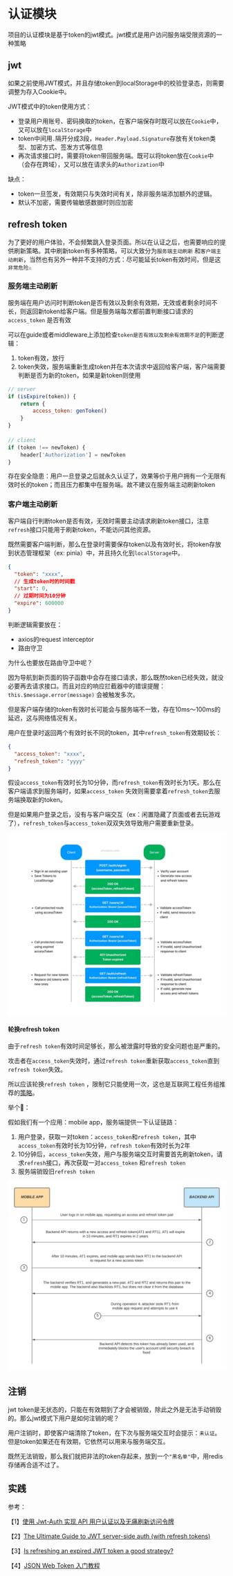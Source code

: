 # 认证模块

项目的认证模块是基于token的jwt模式。jwt模式是用户访问服务端受限资源的一种策略

## jwt

如果之前使用JWT模式，并且存储token到localStorage中的校验登录态，则需要调整为存入Cookie中。

JWT模式中的token使用方式：

- 登录用户用账号、密码换取的token，在客户端保存时既可以放在`Cookie`中，又可以放在`localStorage`中
- token中间用`.`隔开分成3段，`Header.Payload.Signature`存放有关token类型、加密方式、签发方式等信息
- 再次请求接口时，需要将token带回服务端。既可以将token放在`Cookie`中（会存在跨域），又可以放在请求头的`Authorization`中

缺点：

- token一旦签发，有效期只与失效时间有关，除非服务端添加额外的逻辑。
- 默认不加密，需要传输敏感数据时则应加密

## refresh token

为了更好的用户体验，不会频繁跳入登录页面。所以在认证之后，也需要响应的提供刷新策略。其中刷新token有多种策略，可以大致分为`服务端主动刷新`
和`客户端主动刷新`，当然也有另外一种并不支持的方式：尽可能延长token有效时间，但是这`非常危险⚠️`

### 服务端主动刷新

服务端在用户访问时判断token是否有效以及剩余有效期，无效或者剩余时间不长，则返回新token给客户端。但是服务端每次都前置判断接口请求的`access_token`
是否有效

可以在guide或者middleware上添加检查`token是否有效以及剩余有效期不足`的判断逻辑：

1. token有效，放行
2. token失效，服务端重新生成token并在本次请求中返回给客户端，客户端需要判断是否为新的token，如果是新token则使用

```js
// server
if (isExpire(token)) {
    return {
        access_token: genToken()
    }
}

// client
if (token !== newToken) {
    header['Authorization'] = newToken
}
```

存在安全隐患：用户一旦登录之后就永久认证了，效果等价于用户拥有一个无限有效时长的token；而且压力都集中在服务端。故不建议在服务端主动刷新token

### 客户端主动刷新

客户端自行判断token是否有效，无效时需要主动请求刷新token接口，注意`refresh`接口只能用于刷新token，不能访问其他资源。

既然需要客户端判断，那么在登录时需要保存token以及有效时长，将token存放到状态管理框架（ex:
pinia）中，并且持久化到`localStorage`中。

```json
{
  "token": "xxxx",
  // 生成token时的时间戳
  "start": 0,
  // 过期时间为10分钟
  "expire": 600000
}
```

判断逻辑需要放在：

- axios的request interceptor
- 路由守卫

为什么也要放在路由守卫中呢？

因为导航到新页面的钩子函数中会存在接口请求，那么既然token已经失效，就没必要再去请求接口。而且对应的响应拦截器中的错误提醒：`this.$message.error(message)`
会被触发多次。

但是客户端存储的token有效时长可能会与服务端不一致，存在10ms～100ms的延迟，这与网络情况有关。

用户在登录时返回两个有效时长不同的token，其中`refresh_token`有效期较长：

```json
{
  "access_token": "xxxx",
  "refresh_token": "yyyy"
}
```

假设`access_token`有效时长为10分钟，而`refresh_token`有效时长为1天。那么在客户端请求到服务端时，如果`access_token`
失效则需要拿着`refresh_token`去服务端换取新的token。

但是如果用户登录之后，没有与客户端交互（ex：闲置隐藏了页面或者去玩游戏了），`refresh_token`与`access_token`双双失效导致用户需要重新登录。

![img.png](/imgs/server/jwt-auth-refresh.png)

#### 轮换refresh token

由于`refresh token`有效时间足够长，那么被泄露时导致的安全问题也是严重的。

攻击者在`access_token`失效时，通过`refresh token`重新获取`access_token`直到`refresh token`失效。

所以应该轮换`refresh token`
，限制它只能使用一次，这也是互联网工程任务组推荐的[策略](https://datatracker.ietf.org/doc/html/draft-ietf-oauth-browser-based-apps-05#section-8)。

举个🌰：

假如我们有一个应用：mobile app，服务端提供一下认证链路：

1. 用户登录，获取一对token：`access_token`和`refresh token`，其中`access_token`有效时长为10分钟，`refresh token`有效时长为2年
2. 10分钟后，`access_token`失效，用户与服务端交互时需要首先刷新token，请求`refresh`接口，再次获取一对`access_token`
   和`refresh token`
3. 服务端销毁旧`refresh token`

![img.png](/imgs/server/refresh-token-rotation.png)

## 注销

jwt token是无状态的，只能在有效期到了才会被销毁，除此之外是无法手动销毁的。那么jwt模式下用户是如何注销的呢？

用户注销时，即使客户端清除了token，在下次与服务端交互时会提示：`未认证`。但是token如果还在有效期，它依然可以用来与服务端交互。

既然无法销毁，那么我们就把非法的token存起来，放到一个`"黑名单"`中，用redis存储再合适不过了。

## 实践

参考：

【1】[使用 Jwt-Auth 实现 API 用户认证以及无痛刷新访问令牌](https://learnku.com/articles/7264/using-jwt-auth-to-implement-api-user-authentication-and-painless-refresh-access-token)

【2】[The Ultimate Guide to JWT server-side auth (with refresh tokens)](https://katifrantz.com/the-ultimate-guide-to-jwt-server-side-authentication-with-refresh-tokens)

【3】[Is refreshing an expired JWT token a good strategy?](https://security.stackexchange.com/questions/119371/is-refreshing-an-expired-jwt-token-a-good-strategy)

【4】[JSON Web Token 入门教程](https://www.ruanyifeng.com/blog/2018/07/json_web_token-tutorial.html)
